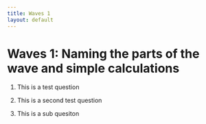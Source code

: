 ```yaml
---
title: Waves 1
layout: default
---
```

# Waves 1: Naming the parts of the wave and simple calculations

1. This is a test question
2. This is a second test question

4. This is a sub quesiton
